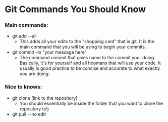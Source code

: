 # Git Commands You Should Know

### Main commands:

- git add --all
  - This adds all your edits to the "shopping card" that is git. It is the main command that you will be using to begin your commits.
- git commit -m "your message here"
  - The command commit that gives name to the commit your doing. Basically, it's for yourself and all hoomans that will use your code. It usually is good practice to be concise and accurate to what exactly you are doing:

### Nice to knows:

- git clone [link to the repository]
  - You should essentially be inside the folder that you want to clone the repository to!j
- git pull --no edit
